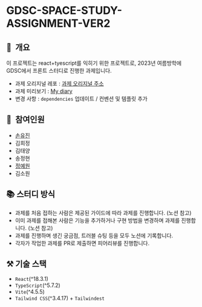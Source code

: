 # **GDSC-SPACE-STUDY-ASSIGNMENT-VER2**

## 📌  개요

이 프로젝트는 react+tyescript를 익히기 위한 프로젝트로, 2023년 여름방학에 GDSC에서 프론트 스터디로 진행한 과제입니다.

- 과제 오리지널 레포 : [과제 오리지널 주소](https://github.com/GDSC-CAU/GDSC-SPACE-STUDY-ASSIGNMENT)
- 과제 미리보기 : [My diary](https://gdsc-diary-assignment1.vercel.app/)
- 변경 사항 : `dependencies` 업데이트 / 컨벤션 및 템플릿 추가

## 👥  참여인원

- [손유진](https://github.com/yugenius0213)
- 김희정
- 김태양
- 송정현
- [정예원](https://github.com/ye-one222)
- 김소원

## 📚 스터디 방식

- 과제를 처음 접하는 사람은 제공된 가이드에 따라 과제를 진행합니다. (노션 참고)
- 이미 과제를 접해본 사람은 기능을 추가하거나 구현 방법을 변경하며 과제를 진행합니다. (노션 참고)
- 과제를 진행하며 생긴 궁금점, 트러블 슈팅 등을 모두 노션에 기록합니다.
- 각자가 작업한 과제를 PR로 제출하면 피어리뷰를 진행합니다.

## ⚒️ 기술 스택

- `React`(^18.3.1)
- `TypeScript`(^5.7.2)
- `Vite`(^4.5.5)
- `Tailwind CSS`(^3.4.17) + `Tailwindest`
